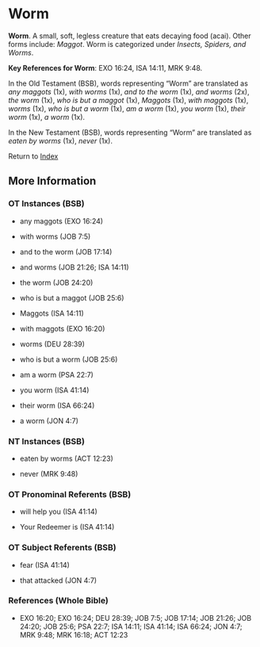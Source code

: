 # Worm
**Worm**. 
A small, soft, legless creature that eats decaying food (acai). 
Other forms include: 
*Maggot*. 
Worm is categorized under _Insects, Spiders, and Worms_. 


**Key References for Worm**: 
EXO 16:24, ISA 14:11, MRK 9:48. 


In the Old Testament (BSB), words representing “Worm” are translated as 
*any maggots* (1x), *with worms* (1x), *and to the worm* (1x), *and worms* (2x), *the worm* (1x), *who is but a maggot* (1x), *Maggots* (1x), *with maggots* (1x), *worms* (1x), *who is but a worm* (1x), *am a worm* (1x), *you worm* (1x), *their worm* (1x), *a worm* (1x). 


In the New Testament (BSB), words representing “Worm” are translated as 
*eaten by worms* (1x), *never* (1x). 


Return to [Index](00-Index.md)

## More Information

### OT Instances (BSB)

* any maggots (EXO 16:24)

* with worms (JOB 7:5)

* and to the worm (JOB 17:14)

* and worms (JOB 21:26; ISA 14:11)

* the worm (JOB 24:20)

* who is but a maggot (JOB 25:6)

* Maggots (ISA 14:11)

* with maggots (EXO 16:20)

* worms (DEU 28:39)

* who is but a worm (JOB 25:6)

* am a worm (PSA 22:7)

* you worm (ISA 41:14)

* their worm (ISA 66:24)

* a worm (JON 4:7)



### NT Instances (BSB)

* eaten by worms (ACT 12:23)

* never (MRK 9:48)



### OT Pronominal Referents (BSB)

* will help you (ISA 41:14)

* Your Redeemer is (ISA 41:14)



### OT Subject Referents (BSB)

* fear (ISA 41:14)

* that attacked (JON 4:7)



### References (Whole Bible)

* EXO 16:20; EXO 16:24; DEU 28:39; JOB 7:5; JOB 17:14; JOB 21:26; JOB 24:20; JOB 25:6; PSA 22:7; ISA 14:11; ISA 41:14; ISA 66:24; JON 4:7; MRK 9:48; MRK 16:18; ACT 12:23



